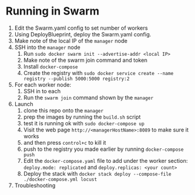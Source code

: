 # Running in Swarm

1. Edit the Swarm.yaml config to set number of workers
1. Using DeployBlueprint, deploy the Swarm.yaml config.
1. Make note of the local IP of the `manager` node
1. SSH into the `manager` node
   1. Run `sudo docker swarm init --advertise-addr <local IP>`
   2. Make note of the swarm join command and token
   3. Install `docker-compose`
   4. Create the registry with `sudo docker service create --name registry --publish 5000:5000 registry:2`
2. For each worker node:
   1. SSH in to each
   2. Run the `swarm join` command shown by the `manager`
3. Launch
   1. clone this repo onto the `manager`
   2. prep the images by running the `build.sh` script
   3. test it is running ok with `sudo docker-compose up`  
   4. Visit the web page `http://<managerHostName>:8089` to make sure it works
   5. and then press `control+c` to kill it
   6. push to the registry you made earlier by running `docker-compose push`
   7. Edit the `docker-compose.yaml` file to add under the worker section: `deploy.mode: replicated` and `deploy.replicas: <your count>`
   8. Deploy the stack with `docker stack deploy --compose-file ./docker-compose.yml locust`
4. Troubleshooting